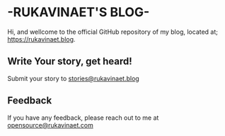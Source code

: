 # -RUKAVINAET'S BLOG-

Hi, and wellcome to the official GitHub repository of my blog, located at; https://rukavinaet.blog.

## Write Your story, get heard!
Submit your story to stories@rukavinaet.blog


## Feedback

If you have any feedback, please reach out to me at opensource@rukavinaet.com

